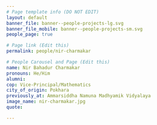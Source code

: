 ```yaml
---
# Page template info (DO NOT EDIT)
layout: default
banner_file: banner--people-projects-lg.svg
banner_file_mobile: banner--people-projects-sm.svg
people_page: true

# Page link (Edit this)
permalink: people/nir-charmakar

# People Carousel and Page (Edit this)
name: Nir Bahadur Charmakar
pronouns: He/Him
alumni: 
cop: Vice-Principal/Mathematics
city_of_origin: Pokhara
previously_at: Ammarsiddha Namuna Madhyamik Vidyalaya
image_name: nir-charmakar.jpg
quote: 

---
```

